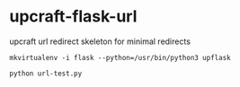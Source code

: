 # upcraft-flask-url
upcraft url redirect skeleton for minimal redirects

```
mkvirtualenv -i flask --python=/usr/bin/python3 upflask

python url-test.py
```

